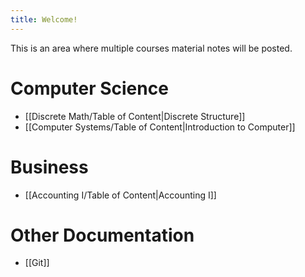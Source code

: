 ```yaml
---
title: Welcome!
---
```


This is an area where multiple courses material notes will be posted.


# Computer Science
- [[Discrete Math/Table of Content|Discrete Structure]]
- [[Computer Systems/Table of Content|Introduction to Computer]]


# Business
- [[Accounting I/Table of Content|Accounting I]]

# Other Documentation

- [[Git]]

